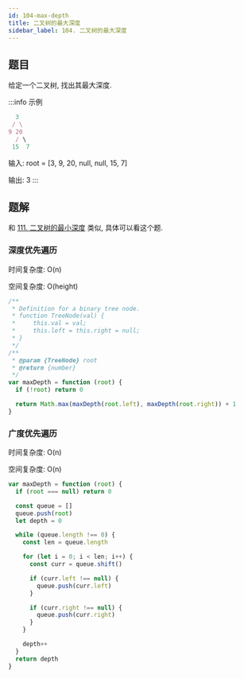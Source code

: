 ```yaml
---
id: 104-max-depth
title: 二叉树的最大深度
sidebar_label: 104. 二叉树的最大深度
---
```


## 题目

给定一个二叉树, 找出其最大深度.

:::info 示例

```ts
  3
 / \
9 20
  / \
 15  7
```

输入: root = [3, 9, 20, null, null, 15, 7]

输出: 3
:::

## 题解

和 [111. 二叉树的最小深度](/leetcode/easy/111-min-depth) 类似, 具体可以看这个题.

### 深度优先遍历

时间复杂度: O(n)

空间复杂度: O(height)

```ts
/**
 * Definition for a binary tree node.
 * function TreeNode(val) {
 *     this.val = val;
 *     this.left = this.right = null;
 * }
 */
/**
 * @param {TreeNode} root
 * @return {number}
 */
var maxDepth = function (root) {
  if (!root) return 0

  return Math.max(maxDepth(root.left), maxDepth(root.right)) + 1
}
```

### 广度优先遍历

时间复杂度: O(n)

空间复杂度: O(n)

```ts
var maxDepth = function (root) {
  if (root === null) return 0

  const queue = []
  queue.push(root)
  let depth = 0

  while (queue.length !== 0) {
    const len = queue.length

    for (let i = 0; i < len; i++) {
      const curr = queue.shift()

      if (curr.left !== null) {
        queue.push(curr.left)
      }

      if (curr.right !== null) {
        queue.push(curr.right)
      }
    }

    depth++
  }
  return depth
}
```

